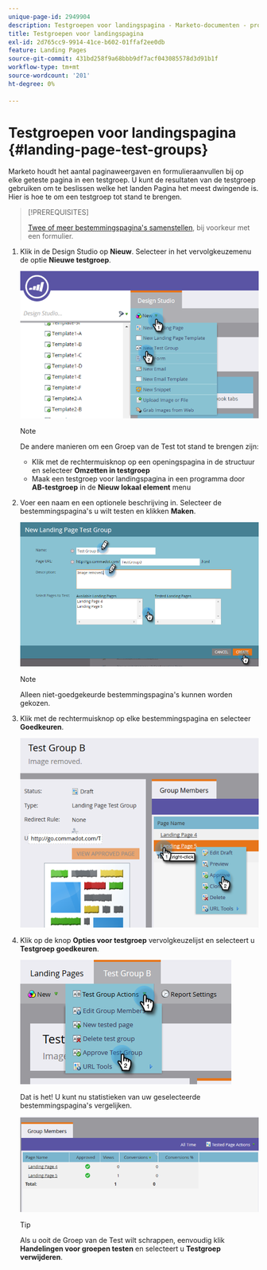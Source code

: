 ```yaml
---
unique-page-id: 2949904
description: Testgroepen voor landingspagina - Marketo-documenten - productdocumentatie
title: Testgroepen voor landingspagina
exl-id: 2d765cc9-9914-41ce-b602-01ffaf2ee0db
feature: Landing Pages
source-git-commit: 431bd258f9a68bbb9df7acf043085578d3d91b1f
workflow-type: tm+mt
source-wordcount: '201'
ht-degree: 0%

---
```


# Testgroepen voor landingspagina {#landing-page-test-groups}

Marketo houdt het aantal paginaweergaven en formulieraanvullen bij op elke geteste pagina in een testgroep. U kunt de resultaten van de testgroep gebruiken om te beslissen welke het landen Pagina het meest dwingende is. Hier is hoe te om een testgroep tot stand te brengen.

>[!PREREQUISITES]
>
>[Twee of meer bestemmingspagina&#39;s samenstellen](/help/marketo/getting-started/quick-wins/landing-page-with-a-form.md), bij voorkeur met een formulier.

1. Klik in de Design Studio op **Nieuw**. Selecteer in het vervolgkeuzemenu de optie **Nieuwe testgroep**.

   ![](assets/image2015-8-5-13-3a32-3a50.png)

   >[!NOTE]
   >
   >De andere manieren om een Groep van de Test tot stand te brengen zijn:
   >
   >* Klik met de rechtermuisknop op een openingspagina in de structuur en selecteer **Omzetten in testgroep**
   >* Maak een testgroep voor landingspagina in een programma door **AB-testgroep** in de **Nieuw lokaal element** menu

1. Voer een naam en een optionele beschrijving in. Selecteer de bestemmingspagina&#39;s u wilt testen en klikken **Maken**.

   ![](assets/image2015-8-5-13-3a39-3a10.png)

   >[!NOTE]
   >
   >Alleen niet-goedgekeurde bestemmingspagina&#39;s kunnen worden gekozen.

1. Klik met de rechtermuisknop op elke bestemmingspagina en selecteer **Goedkeuren**.

   ![](assets/three-1.png)

1. Klik op de knop **Opties voor testgroep** vervolgkeuzelijst en selecteert u **Testgroep goedkeuren**.

   ![](assets/four-1.png)

   Dat is het! U kunt nu statistieken van uw geselecteerde bestemmingspagina&#39;s vergelijken.

   ![](assets/five.png)

   >[!TIP]
   >
   >Als u ooit de Groep van de Test wilt schrappen, eenvoudig klik **Handelingen voor groepen testen** en selecteert u **Testgroep verwijderen**.
